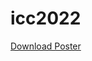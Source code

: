 # icc2022

[Download Poster](https://github.com/glandfried/icc2022/releases/download/doc/poster.published.pdf)
